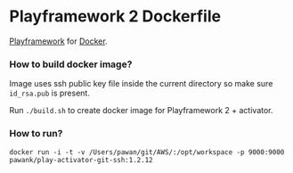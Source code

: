 # Playframework 2 Dockerfile

[Playframework](http://www.playframework.com/) for [Docker](https://www.docker.com/).


### How to build docker image?

Image uses ssh public key file inside the current directory so make sure ```id_rsa.pub``` is present.

Run ```./build.sh``` to create docker image for Playframework 2 + activator.

### How to run?

```
docker run -i -t -v /Users/pawan/git/AWS/:/opt/workspace -p 9000:9000 pawank/play-activator-git-ssh:1.2.12
```
